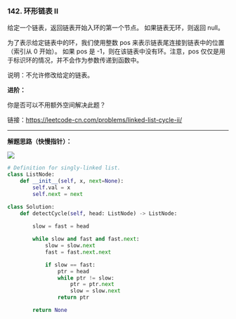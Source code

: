 ### 142. 环形链表 II
给定一个链表，返回链表开始入环的第一个节点。 如果链表无环，则返回 null。

为了表示给定链表中的环，我们使用整数 pos 来表示链表尾连接到链表中的位置（索引从 0 开始）。 如果 pos 是 -1，则在该链表中没有环。注意，pos 仅仅是用于标识环的情况，并不会作为参数传递到函数中。

说明：不允许修改给定的链表。

**进阶：**

你是否可以不用额外空间解决此题？

链接：https://leetcode-cn.com/problems/linked-list-cycle-ii/

---

**解题思路（快慢指针）：**

![](https://i.loli.net/2020/10/10/pju6mXrM4GokES8.png)


```python
# Definition for singly-linked list.
class ListNode:
    def __init__(self, x, next=None):
        self.val = x
        self.next = next

class Solution:
    def detectCycle(self, head: ListNode) -> ListNode:
        
        slow = fast = head

        while slow and fast and fast.next:
            slow = slow.next 
            fast = fast.next.next 

            if slow == fast:
                ptr = head 
                while ptr != slow:
                    ptr = ptr.next 
                    slow = slow.next
                return ptr 

        return None
```

